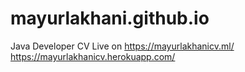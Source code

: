 # mayurlakhani.github.io
Java Developer CV
Live on 
https://mayurlakhanicv.ml/
https://mayurlakhanicv.herokuapp.com/
